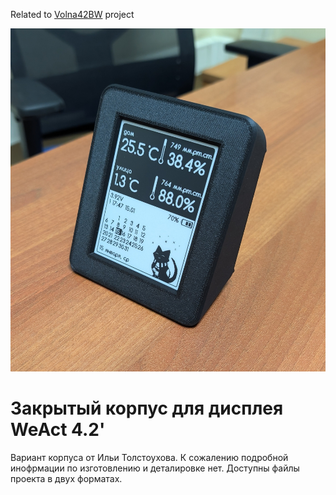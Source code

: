 Related to <a href="https://github.com/NC22/Volna42BW" target="_blank">Volna42BW</a> project

<img src="https://github.com/NC22/Volna42BW-Cases/blob/main/weact_community_1/img/image001.jpg?raw=true" width="540">

# Закрытый корпус для дисплея WeAct 4.2'

Вариант корпуса от Ильи Толстоухова. К сожалению подробной инофрмации по изготовлению и деталировке нет. Доступны файлы проекта в двух форматах.


